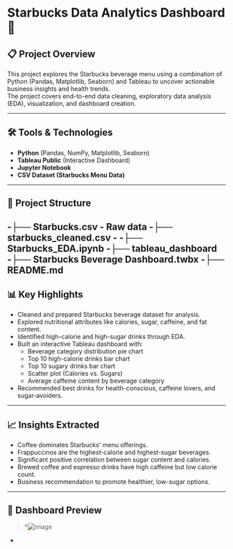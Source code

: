 # Starbucks Data Analytics Dashboard 🚀

## 📋 Project Overview
This project explores the Starbucks beverage menu using a combination of Python (Pandas, Matplotlib, Seaborn) and Tableau to uncover actionable business insights and health trends.  
The project covers end-to-end data cleaning, exploratory data analysis (EDA), visualization, and dashboard creation.

---

## 🛠 Tools & Technologies
- **Python** (Pandas, NumPy, Matplotlib, Seaborn)
- **Tableau Public** (Interactive Dashboard)
- **Jupyter Notebook**
- **CSV Dataset (Starbucks Menu Data)**
---
## 📂 Project Structure
-├── Starbucks.csv - Raw data 
-├── starbucks_cleaned.csv - 
-├── Starbucks_EDA.ipynb 
-├── tableau_dashboard 
-├── Starbucks Beverage Dashboard.twbx 
-├── README.md
---

## 📊 Key Highlights
- Cleaned and prepared Starbucks beverage dataset for analysis.
- Explored nutritional attributes like calories, sugar, caffeine, and fat content.
- Identified high-calorie and high-sugar drinks through EDA.
- Built an interactive Tableau dashboard with:
  - Beverage category distribution pie chart
  - Top 10 high-calorie drinks bar chart
  - Top 10 sugary drinks bar chart
  - Scatter plot (Calories vs. Sugars)
  - Average caffeine content by beverage category
- Recommended best drinks for health-conscious, caffeine lovers, and sugar-avoiders.

---

## 📈 Insights Extracted
- Coffee dominates Starbucks' menu offerings.
- Frappuccinos are the highest-calorie and highest-sugar beverages.
- Significant positive correlation between sugar content and calories.
- Brewed coffee and espresso drinks have high caffeine but low calorie count.
- Business recommendation to promote healthier, low-sugar options.

---
## 📸 Dashboard Preview
> *![image](https://github.com/user-attachments/assets/6538212d-5fdd-4021-8dba-d7ed50f2b5ad)
*
